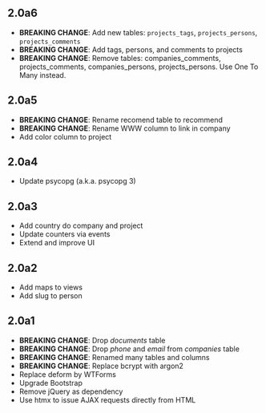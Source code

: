 2.0a6
-----

- **BREAKING CHANGE**: Add new tables: `projects_tags`, `projects_persons`, `projects_comments`
- **BREAKING CHANGE**: Add tags, persons, and comments to projects
- **BREAKING CHANGE**: Remove tables: companies_comments, projects_comments, companies_persons, projects_persons. Use One To Many instead.

2.0a5
-----

- **BREAKING CHANGE**: Rename recomend table to recommend
- **BREAKING CHANGE**: Rename WWW column to link in company
- Add color column to project

2.0a4
-----

- Update psycopg (a.k.a. psycopg 3)

2.0a3
-----

- Add country do company and project
- Update counters via events
- Extend and improve UI

2.0a2
-----

- Add maps to views
- Add slug to person

2.0a1
-----

- **BREAKING CHANGE**: Drop *documents* table
- **BREAKING CHANGE**: Drop *phone* and *email* from *companies* table
- **BREAKING CHANGE**: Renamed many tables and columns
- **BREAKING CHANGE**: Replace bcrypt with argon2
- Replace deform by WTForms
- Upgrade Bootstrap
- Remove jQuery as dependency
- Use htmx to issue AJAX requests directly from HTML
